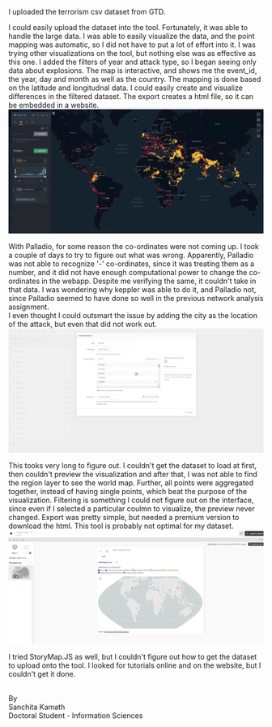 I uploaded the terrorism csv dataset from GTD. <br>

I could easily upload the dataset into the tool. Fortunately, it was able to handle the large data. I was able to easily visualize the data, and the point mapping was automatic, so I did not have to put a lot of effort into it. I was trying other visualizations on the tool, but nothing else was as effective as this one. I added the filters of year and attack type, so I began seeing only data about explosions. The map is interactive, and shows me the event_id, the year, day and month as well as the country. The mapping is done based on the latitude and longitudnal data. I could easily create and visualize differences in the filtered dataset. The export creates a html file, so it can be embedded in a website.
![Image of Mapping of explosions in the world from 1970 to 2017](keppler.png)

With Palladio, for some reason the co-ordinates were not coming up. I took a couple of days to try to figure out what was wrong. Apparently, Palladio was not able to recognize '-' co-ordinates, since it was treating them as a number, and it did not have enough computational power to change the co-ordinates in the webapp. Despite me verifying the same, it couldn't take in that data. I was wondering why keppler was able to do it, and Palladio not, since Palladio seemed to have done so well in the previous network analysis assignment.<br>
I even thought I could outsmart the issue by adding the city as the location of the attack, but even that did not work out.
![Unable to load co-ordinates into Palladio](palladio.png)

This tooks very long to figure out. I couldn't get the dataset to load at first, then couldn't preview the visualization and after that, I was not able to find the region layer to see the world map. Further, all points were aggregated together, instead of having single points, which beat the purpose of the visualization. Filtering is something I could not figure out on the interface, since even if I selected a particular coulmn to visualize, the preview never changed. Export was pretty simple, but needed a premium version to download the html. This tool is probably not optimal for my dataset.
![Story Map on Flourish shows the attack type over all years of data](flourish.png)

I tried StoryMap.JS as well, but I couldn't figure out how to get the dataset to upload onto the tool. I looked for tutorials online and on the website, but I couldn't get it done.

<br>
By<br>
Sanchita Kamath<br>
Doctoral Student - Information Sciences